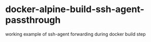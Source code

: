# docker-alpine-build-ssh-agent-passthrough

working example of ssh-agent forwarding during docker build step